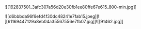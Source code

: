 


![[192837501_3afc307a56d20e30fb1ee80ffe67e615_800-min.jpg]]


![[d6bbbda96f6efd4f30dc48241e7fab15.jpeg]]![[61169447129a8eb04a35567556e7fb07.jpg]]![[91462.jpg]]